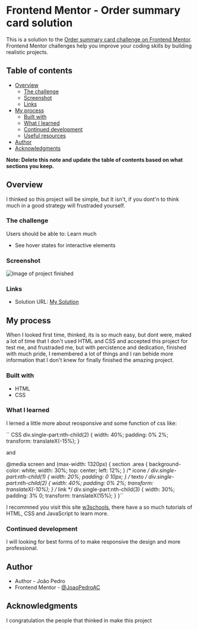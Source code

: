 # Frontend Mentor - Order summary card solution

This is a solution to the [Order summary card challenge on Frontend Mentor](https://www.frontendmentor.io/challenges/order-summary-component-QlPmajDUj). Frontend Mentor challenges help you improve your coding skills by building realistic projects. 

## Table of contents

- [Overview](#overview)
  - [The challenge](#the-challenge)
  - [Screenshot](#screenshot)
  - [Links](#links)
- [My process](#my-process)
  - [Built with](#built-with)
  - [What I learned](#what-i-learned)
  - [Continued development](#continued-development)
  - [Useful resources](#useful-resources)
- [Author](#author)
- [Acknowledgments](#acknowledgments)

**Note: Delete this note and update the table of contents based on what sections you keep.**

## Overview
I thinked so this project will be simple, but It isn't, if you dont'n to think much in a good strategy will frustraded yourself.

### The challenge

Users should be able to: Learn much

- See hover states for interactive elements

### Screenshot

![Image of project finished](https://user-images.githubusercontent.com/78094903/133704741-12148040-5968-4dd7-bd81-8f98ba314134.jpeg)


### Links
- Solution URL: [My Solution](https://joaopedroac.github.io/Projetos/order-summary-component-main/index.html)

## My process
When I looked first time, thinked, its is so much easy, but dont were, maked a lot of time that I don't used HTML and CSS and accepted this project for test me, and frustraded me, but with percistence and dedication, finished with much pride, I remembered a lot of things and I ran behide more information that I don't knew for finally finished the amazing project. 

### Built with

- HTML
- CSS

### What I learned

I lerned a little more about reosponsive and some function of css like:

`` CSS 
div.single-part:nth-child(2) {
    width: 40%;
    padding: 0% 2%;
    transform: translateX(-15%);
}

and

 @media screen and (max-width: 1320px) {
    section .area {
        background-color: white;
        width: 30%;
        top: center;
        left: 12%;
    }
    /* icone */
    div.single-part:nth-child(1) {
        width: 20%;
        padding: 0 10px;
    }
    /* texto */
    div.single-part:nth-child(2) {
        width: 40%;
        padding: 0% 2%;
        transform: translateX(-10%);
    }
    /* link */
    div.single-part:nth-child(3) {
        width: 30%;
        padding: 3% 0;
        transform: translateX(15%);
    }
}``

I recommned you visit this site [w3schools](https://www.w3schools.com), there have a so much tutorials of HTML, CSS and JavaScript  to learn more.


### Continued development

I will looking for best forms of to make responsive the design and more professional.

## Author

- Author - João Pedro
- Frontend Mentor - [@JoaoPedroAC](https://www.frontendmentor.io/profile/JoaoPedroAC)

## Acknowledgments
I congratulation the people that thinked in make this project
